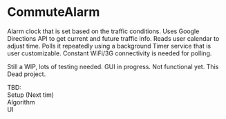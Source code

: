 # CommuteAlarm
Alarm clock that is set based on the traffic conditions. Uses Google Directions API to get current and future traffic info. Reads user calendar to adjust time. Polls it repeatedly using a background Timer service that is user customizable. Constant WiFi/3G connectivity is needed for polling.

Still a WIP, lots of testing needed. GUI in progress. Not functional yet. This  Dead project.

TBD: <br/>
Setup (Next tim)<br/>
Algorithm <br/>
UI <br/>

